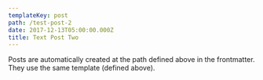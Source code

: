 ```yaml
---
templateKey: post
path: /test-post-2
date: 2017-12-13T05:00:00.000Z
title: Text Post Two
---
```

Posts are automatically created at the path defined above in the frontmatter. They use the same template (defined above).
